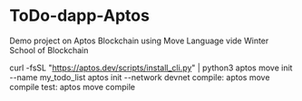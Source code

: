 # ToDo-dapp-Aptos
Demo project on Aptos Blockchain using Move Language vide Winter School of Blockchain

curl -fsSL "https://aptos.dev/scripts/install_cli.py" | python3
aptos move init --name my_todo_list
aptos init --network devnet
compile: aptos move compile
test: aptos move compile